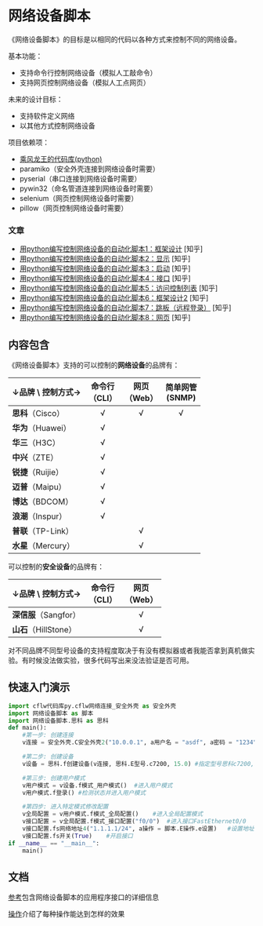 # 网络设备脚本
《网络设备脚本》的目标是以相同的代码以各种方式来控制不同的网络设备。

基本功能：
* 支持命令行控制网络设备（模拟人工敲命令）
* 支持网页控制网络设备（模拟人工点网页）

未来的设计目标：
* 支持软件定义网络
* 以其他方式控制网络设备

项目依赖项：
* [乘风龙王的代码库(python)](https://github.com/cflw/cflw_py)
* paramiko（安全外壳连接到网络设备时需要）
* pyserial（串口连接到网络设备时需要）
* pywin32（命名管道连接到网络设备时需要）
* selenium（网页控制网络设备时需要）
* pillow（网页控制网络设备时需要）

### 文章
* [用python编写控制网络设备的自动化脚本1：框架设计](https://zhuanlan.zhihu.com/p/53641620) \[知乎\]
* [用python编写控制网络设备的自动化脚本2：显示](https://zhuanlan.zhihu.com/p/56108138) \[知乎\]
* [用python编写控制网络设备的自动化脚本3：启动](https://zhuanlan.zhihu.com/p/56833809) \[知乎\]
* [用python编写控制网络设备的自动化脚本4：接口](https://zhuanlan.zhihu.com/p/59428605) \[知乎\]
* [用python编写控制网络设备的自动化脚本5：访问控制列表](https://zhuanlan.zhihu.com/p/63076652) \[知乎\]
* [用python编写控制网络设备的自动化脚本6：框架设计2](https://zhuanlan.zhihu.com/p/67650697) \[知乎\]
* [用python编写控制网络设备的自动化脚本7：跳板（远程登录）](https://zhuanlan.zhihu.com/p/83475460) \[知乎\]
* [用python编写控制网络设备的自动化脚本8：网页](https://zhuanlan.zhihu.com/p/259894429) \[知乎\]

## 内容包含
《网络设备脚本》支持的可以控制的**网络设备**的品牌有：

|↓品牌 \ 控制方式→|命令行<br>（CLI）|网页<br>（Web）|简单网管<br>(SNMP)
|-|:-:|:-:|:-:|
|**思科**（Cisco）|√|√|√|
|**华为**（Huawei）|√|||
|**华三**（H3C）|√|||
|**中兴**（ZTE）|√|||
|**锐捷**（Ruijie）|√|||
|**迈普**（Maipu）|√|||
|**博达**（BDCOM）|√|||
|**浪潮**（Inspur）|√|||
|**普联**（TP-Link）||√||
|**水星**（Mercury）||√||

可以控制的**安全设备**的品牌有：

|↓品牌 \ 控制方式→|命令行<br>（CLI）|网页<br>（Web）|
|-|:-:|:-:|
|**深信服**（Sangfor）||√|
|**山石**（HillStone）||√|

对不同品牌不同型号设备的支持程度取决于有没有模拟器或者我能否拿到真机做实验。有时候没法做实验，很多代码写出来没法验证是否可用。

## 快速入门演示
```python
import cflw代码库py.cflw网络连接_安全外壳 as 安全外壳
import 网络设备脚本 as 脚本
import 网络设备脚本.思科 as 思科
def main():
	#第一步: 创建连接
	v连接 = 安全外壳.C安全外壳2("10.0.0.1", a用户名 = "asdf", a密码 = "1234")	#使用SSH连接到10.0.0.1

	#第二步: 创建设备
	v设备 = 思科.f创建设备(v连接, 思科.E型号.c7200, 15.0)	#指定型号思科c7200, 系统版本15.0

	#第三步: 创建用户模式
	v用户模式 = v设备.f模式_用户模式()	#进入用户模式
	v用户模式.f登录()	#检测状态并进入用户模式

	#第四步: 进入特定模式修改配置
	v全局配置 = v用户模式.f模式_全局配置()	#进入全局配置模式
	v接口配置 = v全局配置.f模式_接口配置("f0/0")	#进入接口FastEthernet0/0
	v接口配置.fs网络地址4("1.1.1.1/24", a操作 = 脚本.E操作.e设置)	#设置地址
	v接口配置.fs开关(True)	#开启接口
if __name__ == "__main__":
	main()
```
## 文档
[参考](文档/参考.md)包含网络设备脚本的应用程序接口的详细信息

[操作](文档/操作.md)介绍了每种操作能达到怎样的效果